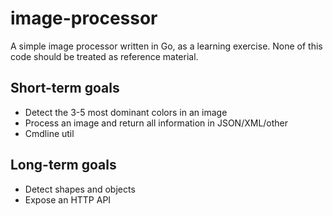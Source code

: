 image-processor
===============

A simple image processor written in Go, as a learning exercise. None of this code should be treated as reference material.

Short-term goals
-----

* Detect the 3-5 most dominant colors in an image
* Process an image and return all information in JSON/XML/other
* Cmdline util

Long-term goals
---------------

* Detect shapes and objects
* Expose an HTTP API
